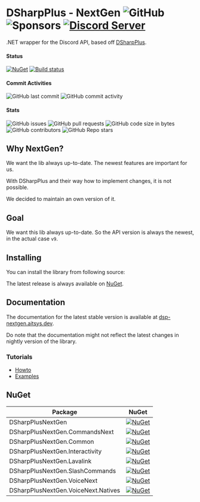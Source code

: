 # DSharpPlus - NextGen ![GitHub](https://img.shields.io/github/license/Aiko-IT-Systems/DSharpPlusNextGen?label=License) ![Sponsors](https://img.shields.io/github/sponsors/Lulalaby?label=Sponsors)  [![Discord Server](https://img.shields.io/discord/858089281214087179.svg?label=Discord)](https://github.com)
.NET wrapper for the Discord API, based off [DSharpPlus](https://github.com/DSharpPlus/DSharpPlus).

#### Status
[![NuGet](https://img.shields.io/nuget/vpre/DSharpPlusNextGen.svg?label=NuGet%20Overall%20Version)](https://nuget.org/packages/DSharpPlusNextGen)
[![Build status](https://ci.appveyor.com/api/projects/status/9hv6emqnew8dgjue/branch/main?svg=true)](https://ci.appveyor.com/project/AITSYS/dsharpplusnextgen/branch/main)

#### Commit Activities
![GitHub last commit](https://img.shields.io/github/last-commit/Aiko-IT-Systems/DSharpPlusNextGen?label=Last%20Commit)
![GitHub commit activity](https://img.shields.io/github/commit-activity/w/Aiko-IT-Systems/DSharpPlusNextGen?label=Commit%20Activity)

#### Stats
![GitHub issues](https://img.shields.io/github/issues/Aiko-IT-Systems/DSharpPlusNextGen?label=Issues)
![GitHub pull requests](https://img.shields.io/github/issues-pr/Aiko-IT-Systems/DSharpPlusNextGen?label=PRs)
![GitHub code size in bytes](https://img.shields.io/github/languages/code-size/Aiko-IT-Systems/DSharpPlusNextGen?label=Size)
![GitHub contributors](https://img.shields.io/github/contributors/Aiko-IT-Systems/DSharpPlusNextGen)
![GitHub Repo stars](https://img.shields.io/github/stars/Aiko-IT-Systems/DSharpPlusNextGen?label=Stars)

## Why NextGen?
We want the lib always up-to-date. The newest features are important for us.

With DSharpPlus and their way how to implement changes, it is not possible.

We decided to maintain an own version of it.

## Goal
We want this lib always up-to-date. So the API version is always the newest, in the actual case `v9`.

## Installing
You can install the library from following source:

The latest release is always available on [NuGet](https://nuget.org/packages/DSharpPlusNextGen).

## Documentation
The documentation for the latest stable version is available at [dsp-nextgen.aitsys.dev](https://dsp-nextgen.aitsys.dev).

Do note that the documentation might not reflect the latest changes in nightly version of the library.

### Tutorials
* [Howto](https://dsp-nextgen.aitsys.dev/articles/basics/bot_account.html)
* [Examples](https://github.com/Aiko-IT-Systems/DSharpPlusNextGen.Examples)

## NuGet
Package|NuGet
|--|--|
DSharpPlusNextGen|[![NuGet](https://img.shields.io/nuget/vpre/DSharpPlusNextGen.svg?label=)](https://nuget.org/packages/DSharpPlusNextGen)
DSharpPlusNextGen.CommandsNext|[![NuGet](https://img.shields.io/nuget/vpre/DSharpPlusNextGen.CommandsNext.svg?label=)](https://nuget.org/packages/DSharpPlusNextGen.CommandsNext)
DSharpPlusNextGen.Common|[![NuGet](https://img.shields.io/nuget/vpre/DSharpPlusNextGen.Common.svg?label=)](https://nuget.org/packages/DSharpPlusNextGen.Common)
DSharpPlusNextGen.Interactivity|[![NuGet](https://img.shields.io/nuget/vpre/DSharpPlusNextGen.Interactivity.svg?label=)](https://nuget.org/packages/DSharpPlusNextGen.Interactivity)
DSharpPlusNextGen.Lavalink|[![NuGet](https://img.shields.io/nuget/vpre/DSharpPlusNextGen.Lavalink.svg?label=)](https://nuget.org/packages/DSharpPlusNextGen.Lavalink)
DSharpPlusNextGen.SlashCommands|[![NuGet](https://img.shields.io/nuget/vpre/DSharpPlusNextGen.SlashCommands.svg?label=)](https://nuget.org/packages/DSharpPlusNextGen.SlashCommands)
DSharpPlusNextGen.VoiceNext|[![NuGet](https://img.shields.io/nuget/vpre/DSharpPlusNextGen.VoiceNext.svg?label=)](https://nuget.org/packages/DSharpPlusNextGen.VoiceNext)
DSharpPlusNextGen.VoiceNext.Natives|[![NuGet](https://img.shields.io/nuget/vpre/DSharpPlusNextGen.VoiceNext.Natives.svg?label=)](https://nuget.org/packages/DSharpPlusNextGen.VoiceNext.Natives)
